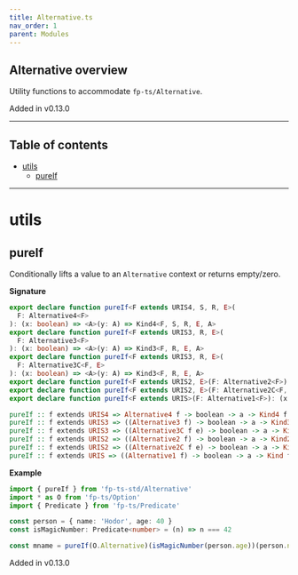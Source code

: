 ```yaml
---
title: Alternative.ts
nav_order: 1
parent: Modules
---
```


## Alternative overview

Utility functions to accommodate `fp-ts/Alternative`.

Added in v0.13.0

---

<h2 class="text-delta">Table of contents</h2>

- [utils](#utils)
  - [pureIf](#pureif)

---

# utils

## pureIf

Conditionally lifts a value to an `Alternative` context or returns
empty/zero.

**Signature**

```ts
export declare function pureIf<F extends URIS4, S, R, E>(
  F: Alternative4<F>
): (x: boolean) => <A>(y: A) => Kind4<F, S, R, E, A>
export declare function pureIf<F extends URIS3, R, E>(
  F: Alternative3<F>
): (x: boolean) => <A>(y: A) => Kind3<F, R, E, A>
export declare function pureIf<F extends URIS3, R, E>(
  F: Alternative3C<F, E>
): (x: boolean) => <A>(y: A) => Kind3<F, R, E, A>
export declare function pureIf<F extends URIS2, E>(F: Alternative2<F>): (x: boolean) => <A>(y: A) => Kind2<F, E, A>
export declare function pureIf<F extends URIS2, E>(F: Alternative2C<F, E>): (x: boolean) => <A>(y: A) => Kind2<F, E, A>
export declare function pureIf<F extends URIS>(F: Alternative1<F>): (x: boolean) => <A>(y: A) => Kind<F, A>
```

```hs
pureIf :: f extends URIS4 => Alternative4 f -> boolean -> a -> Kind4 f s r e a
pureIf :: f extends URIS3 => ((Alternative3 f) -> boolean -> a -> Kind3 f r e a)
pureIf :: f extends URIS3 => ((Alternative3C f e) -> boolean -> a -> Kind3 f r e a)
pureIf :: f extends URIS2 => ((Alternative2 f) -> boolean -> a -> Kind2 f e a)
pureIf :: f extends URIS2 => ((Alternative2C f e) -> boolean -> a -> Kind2 f e a)
pureIf :: f extends URIS => ((Alternative1 f) -> boolean -> a -> Kind f a)
```

**Example**

```ts
import { pureIf } from 'fp-ts-std/Alternative'
import * as O from 'fp-ts/Option'
import { Predicate } from 'fp-ts/Predicate'

const person = { name: 'Hodor', age: 40 }
const isMagicNumber: Predicate<number> = (n) => n === 42

const mname = pureIf(O.Alternative)(isMagicNumber(person.age))(person.name)
```

Added in v0.13.0
